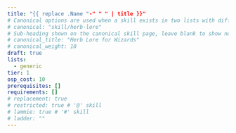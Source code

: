 ```yaml
---
title: "{{ replace .Name "-" " " | title }}"
# Canonical options are used when a skill exists in two lists with different options.
# canonical: "skill/herb-lore"
# Sub-heading shown on the canonical skill page, leave blank to show nothing.
# canonical_title: "Herb Lore for Wizards"
# canonical_weight: 10
draft: true
lists:
  - generic
tier: 1
osp_cost: 10
prerequisites: []
requirements: []
# replacement: true
# restricted: true # '@' skill
# lammie: true # '#' skill
# ladder: ""
---
```

